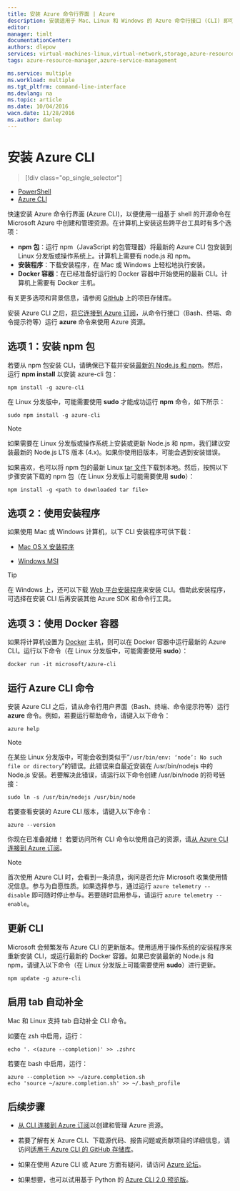 ```yaml
---
title: 安装 Azure 命令行界面 | Azure
description: 安装适用于 Mac、Linux 和 Windows 的 Azure 命令行接口 (CLI) 即可使用 Azure 服务
editor: 
manager: timlt
documentationCenter: 
authors: dlepow
services: virtual-machines-linux,virtual-network,storage,azure-resource-manager
tags: azure-resource-manager,azure-service-management

ms.service: multiple
ms.workload: multiple
ms.tgt_pltfrm: command-line-interface
ms.devlang: na
ms.topic: article
ms.date: 10/04/2016
wacn.date: 11/28/2016
ms.author: danlep
---
```


# 安装 Azure CLI

> [!div class="op_single_selector"]
- [PowerShell](./powershell-install-configure.md)
- [Azure CLI](./xplat-cli-install.md)

快速安装 Azure 命令行界面 (Azure CLI)，以便使用一组基于 shell 的开源命令在 Microsoft Azure 中创建和管理资源。在计算机上安装这些跨平台工具时有多个选项：

* **npm 包**：运行 npm（JavaScript 的包管理器）将最新的 Azure CLI 包安装到 Linux 分发版或操作系统上。计算机上需要有 node.js 和 npm。
* **安装程序**：下载安装程序，在 Mac 或 Windows 上轻松地执行安装。
* **Docker 容器**：在已经准备好运行的 Docker 容器中开始使用的最新 CLI。计算机上需要有 Docker 主机。

有关更多选项和背景信息，请参阅 [GitHub](https://github.com/azure/azure-xplat-cli) 上的项目存储库。

安装 Azure CLI 之后，[将它连接到 Azure 订阅](./xplat-cli-connect.md)，从命令行接口（Bash、终端、命令提示符等）运行 **azure** 命令来使用 Azure 资源。

## 选项 1：安装 npm 包

若要从 npm 包安装 CLI，请确保已下载并安装[最新的 Node.js 和 npm](https://nodejs.org/en/download/package-manager/)。然后，运行 **npm install** 以安装 azure-cli 包：

```
npm install -g azure-cli
```

在 Linux 分发版中，可能需要使用 **sudo** 才能成功运行 __npm__ 命令，如下所示：

```
sudo npm install -g azure-cli
```

> [!NOTE]
>如果需要在 Linux 分发版或操作系统上安装或更新 Node.js 和 npm，我们建议安装最新的 Node.js LTS 版本 (4.x)。如果你使用旧版本，可能会遇到安装错误。

如果喜欢，也可以将 npm 包的最新 Linux [tar 文件][linux-installer]下载到本地。然后，按照以下步骤安装下载的 npm 包（在 Linux 分发版上可能需要使用 **sudo**）：

```
npm install -g <path to downloaded tar file>
```

## 选项 2：使用安装程序

如果使用 Mac 或 Windows 计算机，以下 CLI 安装程序可供下载：

* [Mac OS X 安装程序][mac-installer]

* [Windows MSI][windows-installer]

>[!TIP]
>在 Windows 上，还可以下载 [Web 平台安装程序](https://go.microsoft.com/?linkid=9828653)来安装 CLI。借助此安装程序，可选择在安装 CLI 后再安装其他 Azure SDK 和命令行工具。

## 选项 3：使用 Docker 容器

如果将计算机设置为 [Docker](https://docs.docker.com/engine/understanding-docker/) 主机，则可以在 Docker 容器中运行最新的 Azure CLI。运行以下命令（在 Linux 分发版中，可能需要使用 **sudo**）：

```
docker run -it microsoft/azure-cli
```

## 运行 Azure CLI 命令
安装 Azure CLI 之后，请从命令行用户界面（Bash、终端、命令提示符等）运行 **azure** 命令。例如，若要运行帮助命令，请键入以下命令：

```
azure help
```

> [!NOTE]
>在某些 Linux 分发版中，可能会收到类似于“`/usr/bin/env: ‘node’: No such file or directory`”的错误。此错误来自最近安装在 /usr/bin/nodejs 中的 Node.js 安装。若要解决此错误，请运行以下命令创建 /usr/bin/node 的符号链接：

```
sudo ln -s /usr/bin/nodejs /usr/bin/node
```

若要查看安装的 Azure CLI 版本，请键入以下命令：

```
azure --version
```

你现在已准备就绪！ 若要访问所有 CLI 命令以使用自己的资源，请[从 Azure CLI 连接到 Azure 订阅](./xplat-cli-connect.md)。

>[!NOTE]
> 首次使用 Azure CLI 时，会看到一条消息，询问是否允许 Microsoft 收集使用情况信息。参与为自愿性质。如果选择参与，通过运行 `azure telemetry --disable` 即可随时停止参与。若要随时启用参与，请运行 `azure telemetry --enable`。

## 更新 CLI

Microsoft 会频繁发布 Azure CLI 的更新版本。使用适用于操作系统的安装程序来重新安装 CLI，或运行最新的 Docker 容器。如果已安装最新的 Node.js 和 npm，请键入以下命令（在 Linux 分发版上可能需要使用 **sudo**）进行更新。

```
npm update -g azure-cli
```

## 启用 tab 自动补全

Mac 和 Linux 支持 tab 自动补全 CLI 命令。

如要在 zsh 中启用，运行：

```
echo '. <(azure --completion)' >> .zshrc
```

若要在 bash 中启用，运行：

```
azure --completion >> ~/azure.completion.sh
echo 'source ~/azure.completion.sh' >> ~/.bash_profile
```

## 后续步骤 

* [从 CLI 连接到 Azure 订阅](./xplat-cli-connect.md)以创建和管理 Azure 资源。

* 若要了解有关 Azure CLI、下载源代码、报告问题或贡献项目的详细信息，请访问[适用于 Azure CLI 的 GitHub 存储库](https://github.com/azure/azure-xplat-cli)。

* 如果在使用 Azure CLI 或 Azure 方面有疑问，请访问 [Azure 论坛](https://social.msdn.microsoft.com/Forums/zh-CN/home?forum=azurescripting)。

* 如果想要，也可以试用基于 Python 的 [Azure CLI 2.0 预览版](https://github.com/azure/azure-cli)。

[mac-installer]: http://aka.ms/mac-azure-cli
[windows-installer]: http://aka.ms/webpi-azure-cli
[linux-installer]: http://aka.ms/linux-azure-cli
[cliasm]: ./virtual-machines-command-line-tools.md
[cliarm]: ./virtual-machines/azure-cli-arm-commands.md

<!---HONumber=Mooncake_1121_2016-->